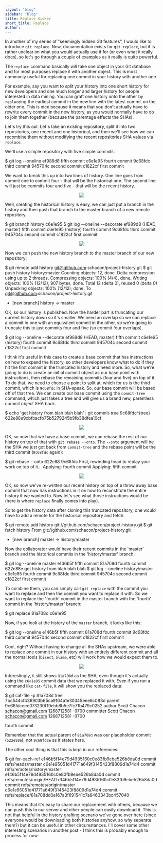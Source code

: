 ```yaml
---
layout: "blog"
sidebar: "blog"
title: Replace Kicker
short_title: Replace
author:
---
```


In another of my series of "seemingly hidden Git features", I would like to
introduce `git replace`.  Now, documentation exists for `git replace`, but it
is rather unclear on what you would actually use it for (or even what it really
does), so let's go through a couple of examples as it really is quite powerful.

The `replace` command basically will take one object in your Git database and
for most purposes replace it with another object.  This is most commonly useful
for replacing one commit in your history with another one.

For example, say you want to split your history into one short history for
new developers and one much longer and larger history for people interested
in data mining.  You can graft one history onto the other by `replace`ing
the earliest commit in the new line with the latest commit on the older one.  This
is nice because it means that you don't actually have to rewrite every commit
in the new history, as you would normally have to do to join them together
(because the parentage effects the SHAs).

Let's try this out.  Let's take an existing repository, split it into two
repositories, one recent and one historical, and then we'll see how we can
recombine them without modifying the recent repositories SHA values via `replace`.

We'll use a simple repository with five simple commits:

  $ git log --oneline
  ef989d8 fifth commit
  c6e1e95 fourth commit
  9c68fdc third commit
  945704c second commit
  c1822cf first commit

We want to break this up into two lines of history.  One line goes from commit
one to commit four - that will be the historical one.  The second line will
just be commits four and five - that will be the recent history.

<center><img src="/images/replace1.png"></center>

Well, creating the historical history is easy, we can just put a branch in the
history and then push that branch to the master branch of a new remote repository.

  $ git branch history c6e1e95
  $ git log --oneline --decorate
  ef989d8 (HEAD, master) fifth commit
  c6e1e95 (history) fourth commit
  9c68fdc third commit
  945704c second commit
  c1822cf first commit

<center><img src="/images/replace2.png"></center>

Now we can push the new history branch to the master branch of our new repository:

  $ git remote add history git@github.com:schacon/project-history.git
  $ git push history history:master
  Counting objects: 12, done.
  Delta compression using up to 2 threads.
  Compressing objects: 100% (4/4), done.
  Writing objects: 100% (12/12), 907 bytes, done.
  Total 12 (delta 0), reused 0 (delta 0)
  Unpacking objects: 100% (12/12), done.
  To git@github.com:schacon/project-history.git
   * [new branch]      history -> master

OK, so our history is published.  Now the harder part is truncating our current
history down so it's smaller.  We need an overlap so we can replace a commit
in one with an equivalent commit in the other, so we're going to truncate this
to just commits four and five (so commit four overlaps).

  $ git log --oneline --decorate
  ef989d8 (HEAD, master) fifth commit
  c6e1e95 (history) fourth commit
  9c68fdc third commit
  945704c second commit
  c1822cf first commit

I think it's useful in this case to create a base commit that has instructions
on how to expand the history, so other developers know what to do if they
hit the first commit in the truncated history and need more.  So, what we're
going to do is create an initial commit object as our base point with instructions,
then rebase the remaining commits (four and five) on top of it.  To do that,
we need to choose a point to split at, which for us is the third commit, which
is `9c68fdc` in SHA-speak.  So, our base commit will be based off of that tree.
We can create our base commit using the `commit-tree` command, which just takes
a tree and will give us a brand new, parentless commit object SHA back.

  $ echo 'get history from blah blah blah' | git commit-tree 9c68fdc^{tree}
  622e88e9cbfbacfb75b5279245b9fb38dfea10cf

<center><img src="/images/replace3.png"></center>

OK, so now that we have a base commit, we can rebase the rest of our history
on top of that with `git rebase --onto`.  The `--onto` argument will be the
SHA we just got back from `commit-tree` and the rebase point will be the third
commit (`9c68fdc` again):

  $ git rebase --onto 622e88 9c68fdc
  First, rewinding head to replay your work on top of it...
  Applying: fourth commit
  Applying: fifth commit

<center><img src="/images/replace4.png"></center>

OK, so now we've re-written our recent history on top of a throw away base commit
that now has instructions in it on how to reconstitute the entire history if
we wanted to. Now let's see what those instructions would be (here is where
`replace` finally comes into play).

So to get the history data after cloning this truncated repository, one would
have to add a remote for the historical repository and fetch:

  $ git remote add history git://github.com/schacon/project-history.git
  $ git fetch history
  From git://github.com/schacon/project-history.git
   * [new branch]      master     -> history/master

Now the collaborator would have their recent commits in the 'master' branch
and the historical commits in the 'history/master' branch.

  $ git log --oneline master
  e146b5f fifth commit
  81a708d fourth commit
  622e88e get history from blah blah blah
  $ git log --oneline history/master
  c6e1e95 fourth commit
  9c68fdc third commit
  945704c second commit
  c1822cf first commit

To combine them, you can simply call `git replace` with the commit you want
to replace and then the commit you want to replace it with.  So we want to
replace the 'fourth' commit in the master branch with the 'fourth' commit in
the 'history/master' branch:

  $ git replace 81a708d c6e1e95

Now, if you look at the history of the `master` branch, it looks like this:

  $ git log --oneline
  e146b5f fifth commit
  81a708d fourth commit
  9c68fdc third commit
  945704c second commit
  c1822cf first commit

Cool, right?  Without having to change all the SHAs upstream, we were able to
replace one commit in our history with an entirely different commit and all the
normal tools (`bisect`, `blame`, etc) will work how we would expect them to.

<center><img src="/images/replace5.png"></center>

Interestingly, it still shows `81a708d` as the SHA, even though it's actually
using the `c6e1e95` commit data that we replaced it with.  Even if you run a
command like `cat-file`, it will show you the replaced data:

  $ git cat-file -p 81a708d
  tree 7bc544cf438903b65ca9104a1e30345eee6c083d
  parent 9c68fdceee073230f19ebb8b5e7fc71b479c0252
  author Scott Chacon <schacon@gmail.com> 1268712581 -0700
  committer Scott Chacon <schacon@gmail.com> 1268712581 -0700

  fourth commit

Remember that the actual parent of `81a708d` was our placeholder commit (`622e88e`),
not `9c68fdce` as it states here.

The other cool thing is that this is kept in our references:

  $ git for-each-ref
  e146b5f14e79d4935160c0e83fb9ebe526b8da0d commit refs/heads/master
  c6e1e95051d41771a649f3145423f8809d1a74d4 commit refs/remotes/history/master
  e146b5f14e79d4935160c0e83fb9ebe526b8da0d commit refs/remotes/origin/HEAD
  e146b5f14e79d4935160c0e83fb9ebe526b8da0d commit refs/remotes/origin/master
  c6e1e95051d41771a649f3145423f8809d1a74d4 commit refs/replace/81a708dd0e167a3f691541c7a6463343bc457040

This means that it's easy to share our replacement with others, because we can
push this to our server and other people can easily download it.  This is not that
helpful in the history grafting scenario we've gone over here (since everyone
would be downloading both histories anyhow, so why seperate them?) but it can
be useful in other circumstances.  I'll cover some other interesting scenarios
in another post - I think this is probably enough to process for now.



